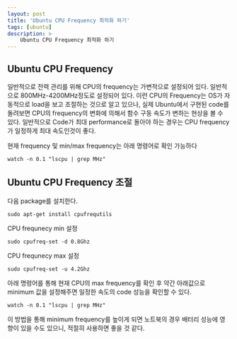 ```yaml
---
layout: post
title: 'Ubuntu CPU Frequency 최적화 하기'
tags: [ubuntu]
description: >
    Ubuntu CPU Frequency 최적화 하기
---
```



## Ubuntu CPU Frequency

일반적으로 전력 관리를 위해 CPU의 frequency는 가변적으로 설정되어 있다. 일반적으로 800MHz-4200MHz정도로 설정되어 있다. 이런 CPU의 Frequency는 OS가 자동적으로 load을 보고 조절하는 것으로 알고 있으나, 실제 Ubuntu에서 구현된 code를 돌려보면 CPU의 frequency의 변화에 의해서 함수 구동 속도가 변하는 현상을 볼 수 있다. 일반적으로 Code가 최대 performance로 돌아야 하는 경우는 CPU frequency가 일정하게 최대 속도인것이 좋다. 

현재 frequency 및 min/max frequency는 아래 명령어로 확인 가능하다

```
watch -n 0.1 "lscpu | grep MHz"
```


## Ubuntu CPU Frequency 조절

다음 package를 설치한다. 


```
sudo apt-get install cpufrequtils
```

CPU frequnecy min 설정

```
sudo cpufreq-set -d 0.8Ghz
```

CPU frequnecy max 설정

```
sudo cpufreq-set -u 4.2Ghz
```

아래 명령어를 통해 현재 CPU의 max frequency를 확인 후 약간 아래값으로 minimum 값을 설정해주면 일정한 속도의 code 성능을 확인할 수 있다. 

```
watch -n 0.1 "lscpu | grep MHz"
```

이 방법을 통해 minimum frequency를 높이게 되면 노트북의 경우 배터리 성능에 영향이 있을 수도 있으니, 적절히 사용하면 좋을 것 같다.


